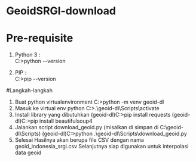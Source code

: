 # GeoidSRGI-download

# Pre-requisite
1. Python 3 :<br />
C:\>python --version

2. PIP  :<br />
C:\>pip --version

#Langkah-langkah
1. Buat python virtualenvironment
C:\>python -m venv geoid-dl
2. Masuk ke virtual env python
C:\>.\geoid-dl\Scripts\activate
3. Install library yang dibutuhkan
(geoid-dl)C:\>pip install requests
(geoid-dl)C:\>pip install beautifulsoup4
4. Jalankan script download_geoid.py (misalkan di simpan di C:\geoid-dl\Scripts)
(geoid-dl)C:\>python .\geoid-dl\Scripts\download_geoid.py
5. Selesai
Hasilnya akan berupa file CSV dengan nama geoid_indonesia_srgi.csv
Selanjutnya siap digunakan untuk interpolasi data geoid
